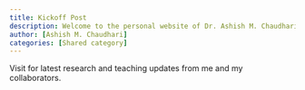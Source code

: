 ```yaml
---
title: Kickoff Post
description: Welcome to the personal website of Dr. Ashish M. Chaudhari! Visit for latest research and teaching updates by me and my collaborators.
author: [Ashish M. Chaudhari]
categories: [Shared category]
---
```


Visit for latest research and teaching updates from me and my collaborators.
